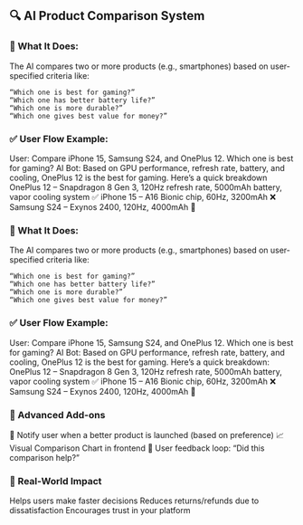 ## 🔍 AI Product Comparison System

### 🧠 What It Does:

The AI compares two or more products (e.g., smartphones) based on user-specified criteria like:

```
“Which one is best for gaming?”
“Which one has better battery life?”
“Which one is more durable?”
“Which one gives best value for money?”
```

### ✅ User Flow Example:

User: Compare iPhone 15, Samsung S24, and OnePlus 12. Which one is best for gaming?
AI Bot: Based on GPU performance, refresh rate, battery, and cooling, OnePlus 12 is the best for gaming.
Here’s a quick breakdown
OnePlus 12 – Snapdragon 8 Gen 3, 120Hz refresh rate, 5000mAh battery, vapor cooling system ✅
iPhone 15 – A16 Bionic chip, 60Hz, 3200mAh ❌
Samsung S24 – Exynos 2400, 120Hz, 4000mAh 🔄

### 🧠 What It Does:

The AI compares two or more products (e.g., smartphones) based on user-specified criteria like:

```
“Which one is best for gaming?”
“Which one has better battery life?”
“Which one is more durable?”
“Which one gives best value for money?”
```

### ✅ User Flow Example:

User: Compare iPhone 15, Samsung S24, and OnePlus 12. Which one is best for gaming?
AI Bot: Based on GPU performance, refresh rate, battery, and cooling, OnePlus 12 is the best for gaming.
Here’s a quick breakdown:
OnePlus 12 – Snapdragon 8 Gen 3, 120Hz refresh rate, 5000mAh battery, vapor cooling system ✅
iPhone 15 – A16 Bionic chip, 60Hz, 3200mAh ❌
Samsung S24 – Exynos 2400, 120Hz, 4000mAh 🔄

### 🔗 Advanced Add-ons

🔔 Notify user when a better product is launched (based on preference)
📈 Visual Comparison Chart in frontend
💬 User feedback loop: “Did this comparison help?”

### 🚀 Real-World Impact

Helps users make faster decisions
Reduces returns/refunds due to dissatisfaction
Encourages trust in your platform
